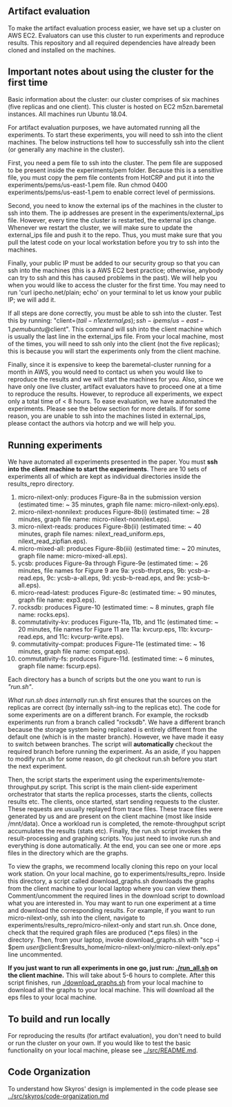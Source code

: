 ## Artifact evaluation

To make the artifact evaluation process easier, we have set up a cluster on AWS EC2. Evaluators can use this cluster to run experiments and reproduce results. This repository and all required dependencies have already been cloned and installed on the machines. 


## Important notes about using the cluster for the first time 

Basic information about the cluster: our cluster comprises of six machines (five replicas and one client). This cluster is hosted on EC2 m5zn.baremetal instances. All machines run Ubuntu 18.04.

For artifact evaluation purposes, we have automated running all the experiments. To start these experiments, you will need to ssh into the client machines. The below instructions tell how to successfully ssh into the client (or generally any machine in the cluster).

First, you need a pem file to ssh into the cluster. The pem file are supposed to be present inside the experiments/pem folder. Because this is a sensitive file, you must copy the pem file contents from HotCRP and put it into the experiments/pems/us-east-1.pem file. Run chmod 0400 experiments/pems/us-east-1.pem to enable correct level of permissions. 

Second, you need to know the external ips of the machines in the cluster to ssh into them. The ip addresses are present in the experiments/external_ips file. However, every time the cluster is restarted, the external ips change. Whenever we restart the cluster, we will make sure to update the external_ips file and push it to the repo. Thus, you must make sure that you pull the latest code on your local workstation before you try to ssh into the machines.

Finally, your public IP must be added to our security group so that you can ssh into the machines (this is a AWS EC2 best practice; otherwise, anybody can try to ssh and this has caused problems in the past). We will help you when you would like to access the cluster for the first time. You may need to run 'curl ipecho.net/plain; echo' on your terminal to let us know your public IP; we will add it.

If all steps are done correctly, you must be able to ssh into the cluster. Test this by running: "client=$(tail -n 1 external_ips); ssh -i pems/us-east-1.pem ubuntu@$client". This command will ssh into the client machine which is usually the last line in the external_ips file. From your local machine, most of the times, you will need to ssh only into the client (not the five replicas); this is because you will start the experiments only from the client machine.  

Finally, since it is expensive to keep the baremetal-cluster running for a month in AWS, you would need to contact us when you would like to reproduce the results and we will start the machines for you. Also, since we have only one live cluster, artifact evaluators have to proceed one at a time to reproduce the results. However, to reproduce all experiments, we expect only a total time of < 8 hours. To ease evaluation, we have automated the experiments. Please see the below section for more details. If for some reason, you are unable to ssh into the machines listed in external_ips, please contact the authors via hotcrp and we will help you. 


##  Running experiments

We have automated all experiments presented in the paper. You must **ssh into the client machine to start the experiments**.
There are 10 sets of experiments all of which are kept as individual directories inside the results_repro directory.

1. micro-nilext-only: produces Figure-8a in the submission version (estimated time: ~ 35 minutes, graph file name: micro-nilext-only.eps). 
2. micro-nilext-nonnilext: produces Figure-8b(i) (estimated time: ~ 28 minutes, graph file name: micro-nilext-nonnilext.eps).
3. micro-nilext-reads: produces Figure-8b(ii) (estimated time: ~ 40 minutes, graph file names: nilext_read_uniform.eps, nilext_read_zipfian.eps).
4. micro-mixed-all: produces Figure-8b(iii) (estimated time: ~ 20 minutes, graph file name: micro-mixed-all.eps). 
5. ycsb: produces Figure-9a through Figure-9e (estimated time: ~ 26 minutes, file names for Figure 9 are 9a: ycsb-thrpt.eps, 9b: ycsb-a-read.eps, 9c: ycsb-a-all.eps, 9d: ycsb-b-read.eps, and 9e: ycsb-b-all.eps).
6. micro-read-latest: produces Figure-8c (estimated time: ~ 90 minutes, graph file name: exp3.eps). 
7. rocksdb: produces Figure-10 (estimated time: ~ 8 minutes, graph file name: rocks.eps).
8. commutativity-kv: produces Figure-11a, 11b, and 11c (estimated time: ~ 20 minutes, file names for Figure 11 are 11a: kvcurp.eps, 11b: kvcurp-read.eps, and 11c: kvcurp-write.eps). 
9. commutativity-compat: produces Figure-11e (estimated time: ~ 16 minutes, graph file name: compat.eps).
10. commutativity-fs: produces Figure-11d. (estimated time: ~ 6 minutes, graph file name: fscurp.eps).

Each directory has a bunch of scripts but the one you want to run is *"run.sh"*. 

*What run.sh does internally* run.sh first ensures that the sources on the replicas are correct (by internally ssh-ing to the replicas etc). The code for some experiments are on a different branch. For example, the rocksdb experiments run from a branch called "rocksdb". We have a different branch because the storage system being replicated is entirely different from the default one (which is in the master branch). However, we have made it easy to switch between branches. The script will **automatically** checkout the required branch before running the experiment. As an aside, if you happen to modify run.sh for some reason, do git checkout run.sh before you start the next experiment.

Then, the script starts the experiment using the experiments/remote-throughput.py script. This script is the main client-side experiment orchestrator that starts the replica processes, starts the clients, collects results etc. The clients, once started, start sending requests to the cluster. These requests are usually replayed from trace files. These trace files were generated by us and are present on the client machine (most like inside /mnt/data). Once a workload run is completed, the remote-throughput script accumulates the results (stats etc). Finally, the run.sh script invokes the result-processing and graphing scripts. You just need to invoke run.sh and everything is done automatically. At the end, you can see one or more .eps files in the directory which are the graphs. 

To view the graphs, we recommend locally cloning this repo on your local work station. On your local machine, go to experiments/results_repro. Inside this directory, a script called download_graphs.sh downloads the graphs from the client machine to your local laptop where you can view them. Comment/uncomment the required lines in the download script to download what you are interested in. You may want to run one experiment at a time and download the corresponding results. For example, if you want to run micro-nilext-only, ssh into the client, navigate to experiments/results_repro/micro-nilext-only and start run.sh. Once done, check that the required graph files are produced (\*.eps files) in the directory. Then, from your laptop, invoke download_graphs.sh with "scp -i $pem $user@$client:$results_home/micro-nilext-only/micro-nilext-only.eps" line uncommented.


**If you just want to run all experiments in one go, just run: [./run_all.sh](./run_all.sh) on the client machine.** This will take about 5-6 hours to complete. After this script finishes, run [./download_graphs.sh](./download_graphs.sh) from your local machine to download all the graphs to your local machine. This will download all the eps files to your local machine. 

## To build and run locally

For reproducing the results (for artifact evaluation), you don't need to build or run the cluster on your own. If you would like to test the basic functionality on your local machine, please see [../src/README.md](../src/README.md).

## Code Organization
To understand how Skyros' design is implemented in the code please see [../src/skyros/code-organization.md](../src/skyros/code-organization.md)
